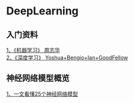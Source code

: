 # DeepLearning
## 入门资料 
[1、《机器学习》 周志华]()    
[2、《深度学习》 Yoshua+Bengio+Ian+GoodFellow]()   
## 神经网络模型概览 
[1、一文看懂25个神经网络模型](https://blog.csdn.net/qq_35082030/article/details/73368962) 

